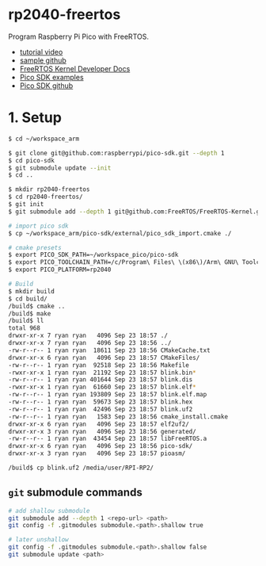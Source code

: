 # rp2040-freertos
Program Raspberry Pi Pico with FreeRTOS.

* [tutorial video](https://youtu.be/5pUY7xVE2gU)
* [sample github](https://github.com/lowlevellearning/rp2040-freertos)
* [FreeRTOS Kernel Developer Docs](https://www.freertos.org/features.html)
* [Pico SDK examples](https://raspberrypi.github.io/pico-sdk-doxygen/examples_page.html)
* [Pico SDK github](https://github.com/raspberrypi/pico-sdk)

# 1. Setup
```sh
$ cd ~/workspace_arm

$ git clone git@github.com:raspberrypi/pico-sdk.git --depth 1
$ cd pico-sdk
$ git submodule update --init
$ cd ..

$ mkdir rp2040-freertos
$ cd rp2040-freertos/
$ git init
$ git submodule add --depth 1 git@github.com:FreeRTOS/FreeRTOS-Kernel.git FreeRTOS-Kernel

# import pico sdk
$ cp ~/workspace_arm/pico-sdk/external/pico_sdk_import.cmake ./

# cmake presets
$ export PICO_SDK_PATH=~/workspace_pico/pico-sdk
$ export PICO_TOOLCHAIN_PATH=/c/Program\ Files\ \(x86\)/Arm\ GNU\ Toolchain\ arm-none-eabi/12.2\ mpacbti-bet1/bin
$ export PICO_PLATFORM=rp2040

# Build
$ mkdir build
$ cd build/
/build$ cmake ..
/build$ make
/build$ ll
total 968
drwxr-xr-x 7 ryan ryan   4096 Sep 23 18:57 ./
drwxr-xr-x 7 ryan ryan   4096 Sep 23 18:56 ../
-rw-r--r-- 1 ryan ryan  18611 Sep 23 18:56 CMakeCache.txt
drwxr-xr-x 6 ryan ryan   4096 Sep 23 18:57 CMakeFiles/
-rw-r--r-- 1 ryan ryan  92518 Sep 23 18:56 Makefile
-rwxr-xr-x 1 ryan ryan  21192 Sep 23 18:57 blink.bin*
-rw-r--r-- 1 ryan ryan 401644 Sep 23 18:57 blink.dis
-rwxr-xr-x 1 ryan ryan  61660 Sep 23 18:57 blink.elf*
-rw-r--r-- 1 ryan ryan 193809 Sep 23 18:57 blink.elf.map
-rw-r--r-- 1 ryan ryan  59673 Sep 23 18:57 blink.hex
-rw-r--r-- 1 ryan ryan  42496 Sep 23 18:57 blink.uf2
-rw-r--r-- 1 ryan ryan   1583 Sep 23 18:56 cmake_install.cmake
drwxr-xr-x 6 ryan ryan   4096 Sep 23 18:57 elf2uf2/
drwxr-xr-x 3 ryan ryan   4096 Sep 23 18:56 generated/
-rw-r--r-- 1 ryan ryan  43454 Sep 23 18:57 libFreeRTOS.a
drwxr-xr-x 6 ryan ryan   4096 Sep 23 18:56 pico-sdk/
drwxr-xr-x 3 ryan ryan   4096 Sep 23 18:57 pioasm/

/build$ cp blink.uf2 /media/user/RPI-RP2/
```

## `git` submodule commands
```sh
# add shallow submodule
git submodule add --depth 1 <repo-url> <path>
git config -f .gitmodules submodule.<path>.shallow true

# later unshallow
git config -f .gitmodules submodule.<path>.shallow false
git submodule update <path>
```